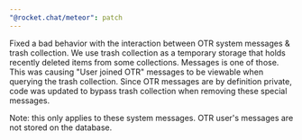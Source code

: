 ```yaml
---
"@rocket.chat/meteor": patch
---
```


Fixed a bad behavior with the interaction between OTR system messages & trash collection. We use trash collection as a temporary storage that holds recently deleted items from some collections. Messages is one of those. This was causing "User joined OTR" messages to be viewable when querying the trash collection.
Since OTR messages are by definition private, code was updated to bypass trash collection when removing these special messages.

Note: this only applies to these system messages. OTR user's messages are not stored on the database.
